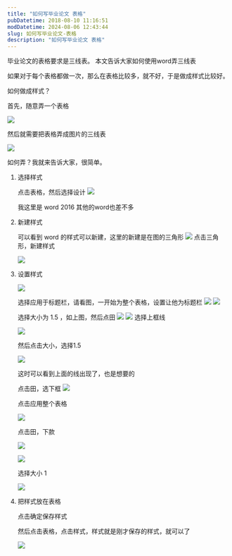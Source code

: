 ```yaml
---
title: "如何写毕业论文 表格"
pubDatetime: 2018-08-10 11:16:51
modDatetime: 2024-08-06 12:43:44
slug: 如何写毕业论文-表格
description: "如何写毕业论文 表格"
---
```





毕业论文的表格要求是三线表。
本文告诉大家如何使用word弄三线表

<!--more-->


<!-- CreateTime:2018/8/10 19:16:51 -->


如果对于每个表格都做一次，那么在表格比较多，就不好，于是做成样式比较好。

如何做成样式？

首先，随意弄一个表格

![](images/img-modify-791d5e5571fb8445ef454b6bb0073c86.jpg)

然后就需要把表格弄成图片的三线表

![](images/img-modify-65d815663c889ce90a6f27a94b554e0e.jpg)

如何弄？我就来告诉大家，很简单。

1. 选择样式

   点击表格，然后选择设计
   ![](images/img-modify-3092e43e0eb8a944585d9955600c409b.jpg)

   我这里是 word 2016 其他的word也差不多

1. 新建样式

   可以看到 word 的样式可以新建，这里的新建是在图的三角形
   ![](images/img-modify-c7732c16490c29f3d1ed2ebabe081642.jpg)
   点击三角形，新建样式

   ![](images/img-modify-2eaa73dd68d678203f2af23c7b288089.jpg)

1. 设置样式
    
    ![](images/img-modify-03379a2716b4ef70436767211c94dff2.jpg)

    选择应用于标题栏，请看图，一开始为整个表格，设置让他为标题栏
    ![](images/img-modify-e30bdb2968c4df26dc04ee5ea37e035b.jpg)
    ![](images/img-modify-d38e7750f3d0a46dee11840f7068c508.jpg)

    选择大小为 1.5 ，如上图，然后点田
    ![](images/img-modify-648c53bcef3c4035209e8013e98e55ca.jpg)
    ![](images/img-modify-43a5c5a45e7700a132bca5dfaa032261.jpg)
    选择上框线

    ![](images/img-modify-203eb0a1d76dd6e0ce255ab751bb63c5.jpg)

    然后点击大小，选择1.5

    ![](images/img-modify-85cf0b05277f15127d0ad6a7221b59d6.jpg)

    这时可以看到上面的线出现了，也是想要的

    点击田，选下框
    ![](images/img-modify-0b0e8108f68da4bc7e5a79a59f1b2433.jpg)

    点击应用整个表格

    ![](images/img-modify-23b1f701b57357d5753852a064be2f41.jpg)

    点击田，下款

    ![](images/img-modify-19a04d997710f01ada0536b36d566783.jpg)

    ![](images/img-modify-046d2d73cdb4197ed9ede52ffb1ae6f7.jpg)

    选择大小 1

    ![](images/img-modify-9f98a0f596952d20231a6e41395f9723.jpg)

1. 把样式放在表格

   点击确定保存样式

   然后点击表格，点击样式，样式就是刚才保存的样式，就可以了

   ![](images/img-modify-65d815663c889ce90a6f27a94b554e0e.jpg)


